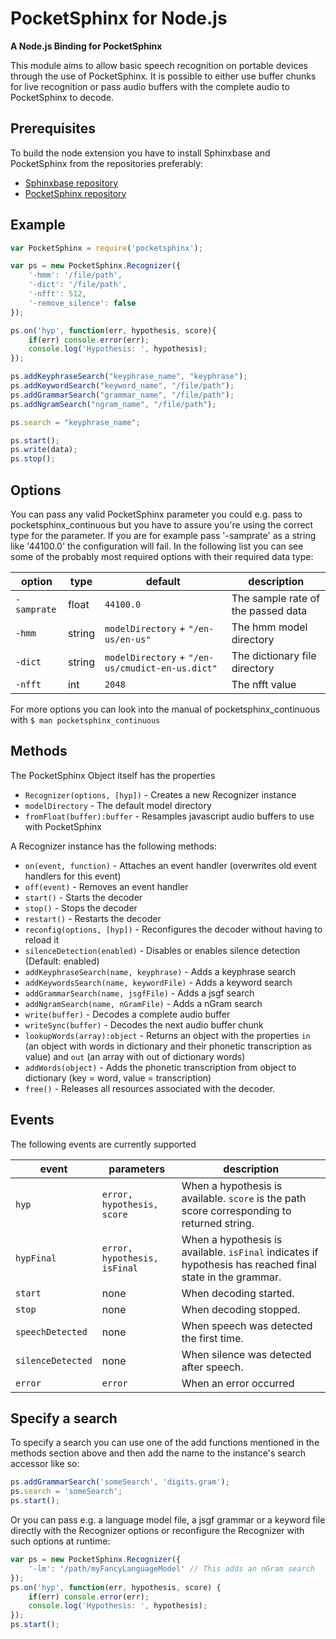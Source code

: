 # PocketSphinx for Node.js
**A Node.js Binding for PocketSphinx**

This module aims to allow basic speech recognition on portable devices through the use of PocketSphinx. It is possible to either use buffer chunks for live recognition or pass audio buffers with the complete audio to PocketSphinx to decode.

## Prerequisites

To build the node extension you have to install Sphinxbase and PocketSphinx from the repositories preferably:

* [Sphinxbase repository](https://github.com/cmusphinx/sphinxbase)
* [PocketSphinx repository](https://github.com/cmusphinx/pocketsphinx)

## Example

```javascript
var PocketSphinx = require('pocketsphinx');

var ps = new PocketSphinx.Recognizer({
	'-hmm': '/file/path',
	'-dict': '/file/path',
	'-nfft': 512,
	'-remove_silence': false	
});

ps.on('hyp', function(err, hypothesis, score){
	if(err) console.error(err);
	console.log('Hypothesis: ', hypothesis);
});

ps.addKeyphraseSearch("keyphrase_name", "keyphrase");
ps.addKeywordSearch("keyword_name", "/file/path");
ps.addGrammarSearch("grammar_name", "/file/path");
ps.addNgramSearch("ngram_name", "/file/path");

ps.search = "keyphrase_name";

ps.start();
ps.write(data);
ps.stop();
```

## Options

You can pass any valid PocketSphinx parameter you could e.g. pass to pocketsphinx_continuous but you have to assure you're using the correct type for the parameter. If you are for example pass '-samprate' as a string like '44100.0' the configuration will fail. In the following list you can see some of the probably most required options with their required data type:

option | type | default | description
-------|------|---------|------------
`-samprate` | float | `44100.0` | The sample rate of the passed data
`-hmm` | string | `modelDirectory` + `"/en-us/en-us"` | The hmm model directory
`-dict` | string | `modelDirectory` + `"/en-us/cmudict-en-us.dict"` | The dictionary file directory
`-nfft` | int | `2048` | The nfft value
For more options you can look into the manual of pocketsphinx_continuous with `$ man pocketsphinx_continuous`


## Methods

The PocketSphinx Object itself has the properties

* `Recognizer(options, [hyp])` - Creates a new Recognizer instance
* `modelDirectory` - The default model directory
* `fromFloat(buffer):buffer` - Resamples javascript audio buffers to use with PocketSphinx

A Recognizer instance has the following methods:

* `on(event, function)` - Attaches an event handler (overwrites old event handlers for this event)
* `off(event)` - Removes an event handler
* `start()` - Starts the decoder
* `stop()` - Stops the decoder
* `restart()` - Restarts the decoder
* `reconfig(options, [hyp])` - Reconfigures the decoder without having to reload it
* `silenceDetection(enabled)` - Disables or enables silence detection (Default: enabled)
* `addKeyphraseSearch(name, keyphrase)` - Adds a keyphrase search
* `addKeywordsSearch(name, keywordFile)` - Adds a keyword search
* `addGrammarSearch(name, jsgfFile)` - Adds a jsgf search
* `addNgramSearch(name, nGramFile)` - Adds a nGram search
* `write(buffer)` - Decodes a complete audio buffer
* `writeSync(buffer)` - Decodes the next audio buffer chunk
* `lookupWords(array):object` - Returns an object with the properties `in` (an object with words in dictionary and their phonetic transcription as value) and `out` (an array with out of dictionary words)
* `addWords(object)` - Adds the phonetic transcription from object to dictionary (key = word, value = transcription)
* `free()` - Releases all resources associated with the decoder.

## Events

The following events are currently supported

event | parameters | description
------|------------|------------
`hyp` | `error, hypothesis, score` | When a hypothesis is available. `score` is the path score corresponding to returned string.
`hypFinal` | `error, hypothesis, isFinal` | When a hypothesis is available. `isFinal` indicates if hypothesis has reached final state in the grammar.
`start` | none | When decoding started.
`stop` | none | When decoding stopped.
`speechDetected` | none | When speech was detected the first time.
`silenceDetected` | none | When silence was detected after speech.
`error` | `error` | When an error occurred


## Specify a search

To specify a search you can use one of the add functions mentioned in the methods section above and then add the name to the instance's search accessor like so:

```javascript
ps.addGrammarSearch('someSearch', 'digits.gram');
ps.search = 'someSearch';
ps.start();
```

Or you can pass e.g. a language model file, a jsgf grammar or a keyword file directly with the Recognizer options or reconfigure the Recognizer with such options at runtime:

```javascript
var ps = new PocketSphinx.Recognizer({
	'-lm': '/path/myFancyLanguageModel' // This adds an nGram search
});
ps.on('hyp', function(err, hypothesis, score) {
	if(err) console.error(err);
	console.log('Hypothesis: ', hypothesis);
});
ps.start();
```